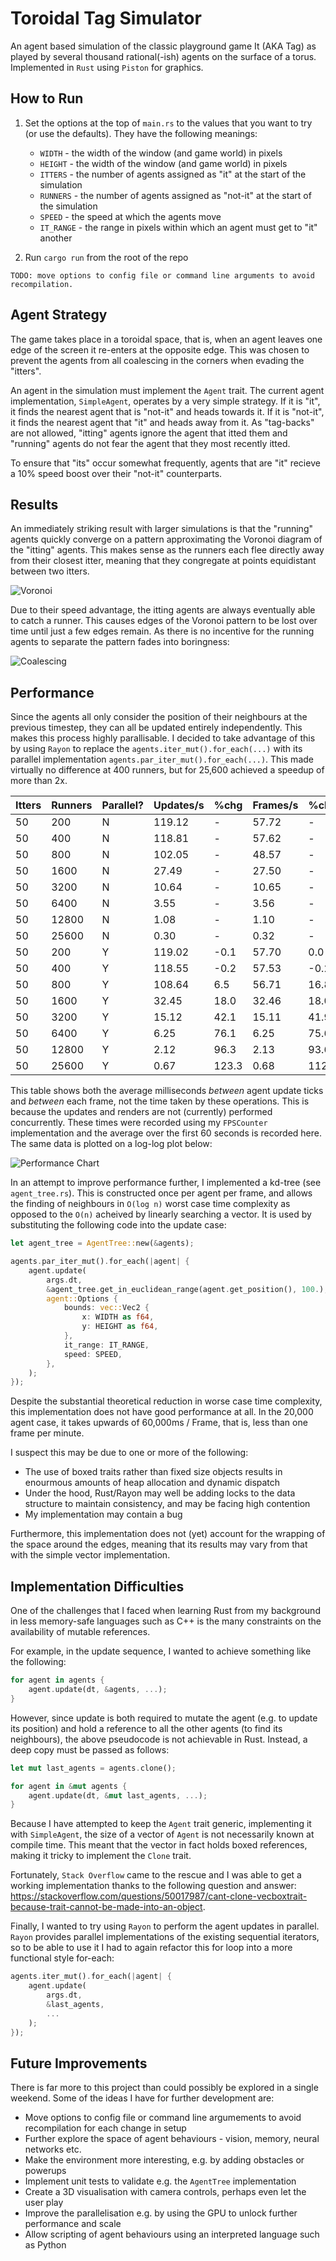 # Toroidal Tag Simulator

An agent based simulation of the classic playground game It (AKA Tag) as played by several thousand rational(-ish) agents on the surface of a torus. Implemented in `Rust` using `Piston` for graphics.

## How to Run

1. Set the options at the top of `main.rs` to the values that you want to try (or use the defaults). They have the following meanings:

   - `WIDTH` - the width of the window (and game world) in pixels
   - `HEIGHT` - the width of the window (and game world) in pixels
   - `ITTERS` - the number of agents assigned as "it" at the start of the simulation
   - `RUNNERS` - the number of agents assigned as "not-it" at the start of the simulation
   - `SPEED` - the speed at which the agents move
   - `IT_RANGE` - the range in pixels within which an agent must get to "it" another

2. Run `cargo run` from the root of the repo

`TODO: move options to config file or command line arguments to avoid recompilation.`

## Agent Strategy

The game takes place in a toroidal space, that is, when an agent leaves one edge of the screen it re-enters at the opposite edge. This was chosen to prevent the agents from all coalescing in the corners when evading the "itters".

An agent in the simulation must implement the `Agent` trait. The current agent implementation, `SimpleAgent`, operates by a very simple strategy. If it is "it", it finds the nearest agent that is "not-it" and heads towards it. If it is "not-it", it finds the nearest agent that "it" and heads away from it. As "tag-backs" are not allowed, "itting" agents ignore the agent that itted them and "running" agents do not fear the agent that they most recently itted.

To ensure that "its" occur somewhat frequently, agents that are "it" recieve a 10% speed boost over their "not-it" counterparts.

## Results

An immediately striking result with larger simulations is that the "running" agents quickly converge on a pattern approximating the Voronoi diagram of the "itting" agents. This makes sense as the runners each flee directly away from their closest itter, meaning that they congregate at points equidistant between two itters.

![Voronoi](./pictures/Voronoi.png)

Due to their speed advantage, the itting agents are always eventually able to catch a runner. This causes edges of the Voronoi pattern to be lost over time until just a few edges remain. As there is no incentive for the running agents to separate the pattern fades into boringness:

![Coalescing](./pictures/Coalescing.png)

## Performance

Since the agents all only consider the position of their neighbours at the previous timestep, they can all be updated entirely independently. This makes this process highly parallisable. I decided to take advantage of this by using `Rayon` to replace the `agents.iter_mut().for_each(...)` with its parallel implementation `agents.par_iter_mut().for_each(...)`. This made virtually no difference at 400 runners, but for 25,600 achieved a speedup of more than 2x.

| Itters | Runners | Parallel? | Updates/s | %chg  | Frames/s | %chg  |
| ------ | ------- | --------- | --------- | ----- | -------- | ----- |
| 50     | 200     | N         | 119.12    | -     | 57.72    | -     |
| 50     | 400     | N         | 118.81    | -     | 57.62    | -     |
| 50     | 800     | N         | 102.05    | -     | 48.57    | -     |
| 50     | 1600    | N         | 27.49     | -     | 27.50    | -     |
| 50     | 3200    | N         | 10.64     | -     | 10.65    | -     |
| 50     | 6400    | N         | 3.55      | -     | 3.56     | -     |
| 50     | 12800   | N         | 1.08      | -     | 1.10     | -     |
| 50     | 25600   | N         | 0.30      | -     | 0.32     | -     |
| 50     | 200     | Y         | 119.02    | -0.1  | 57.70    | 0.0   |
| 50     | 400     | Y         | 118.55    | -0.2  | 57.53    | -0.2  |
| 50     | 800     | Y         | 108.64    | 6.5   | 56.71    | 16.8  |
| 50     | 1600    | Y         | 32.45     | 18.0  | 32.46    | 18.0  |
| 50     | 3200    | Y         | 15.12     | 42.1  | 15.11    | 41.9  |
| 50     | 6400    | Y         | 6.25      | 76.1  | 6.25     | 75.6  |
| 50     | 12800   | Y         | 2.12      | 96.3  | 2.13     | 93.6  |
| 50     | 25600   | Y         | 0.67      | 123.3 | 0.68     | 112.5 |

This table shows both the average milliseconds _between_ agent update ticks and _between_ each frame, not the time taken by these operations. This is because the updates and renders are not (currently) performed concurrently. These times were recorded using my `FPSCounter` implementation and the average over the first 60 seconds is recorded here. The same data is plotted on a log-log plot below:

![Performance Chart](./pictures/Performance.png)

In an attempt to improve performance further, I implemented a kd-tree (see `agent_tree.rs`). This is constructed once per agent per frame, and allows the finding of neighbours in `O(log n)` worst case time complexity as opposed to the `O(n)` acheived by linearly searching a vector. It is used by substituting the following code into the update case:

```rust
let agent_tree = AgentTree::new(&agents);

agents.par_iter_mut().for_each(|agent| {
    agent.update(
        args.dt,
        &agent_tree.get_in_euclidean_range(agent.get_position(), 100.),
        agent::Options {
            bounds: vec::Vec2 {
                x: WIDTH as f64,
                y: HEIGHT as f64,
            },
            it_range: IT_RANGE,
            speed: SPEED,
        },
    );
});
```

Despite the substantial theoretical reduction in worse case time complexity, this implementation does not have good performance at all. In the 20,000 agent case, it takes upwards of 60,000ms / Frame, that is, less than one frame per minute.

I suspect this may be due to one or more of the following:

- The use of boxed traits rather than fixed size objects results in enourmous amounts of heap allocation and dynamic dispatch
- Under the hood, Rust/Rayon may well be adding locks to the data structure to maintain consistency, and may be facing high contention
- My implementation may contain a bug

Furthermore, this implementation does not (yet) account for the wrapping of the space around the edges, meaning that its results may vary from that with the simple vector implementation.

## Implementation Difficulties

One of the challenges that I faced when learning Rust from my background in less memory-safe languages such as C++ is the many constraints on the availability of mutable references.

For example, in the update sequence, I wanted to achieve something like the following:

```rust
for agent in agents {
    agent.update(dt, &agents, ...);
}
```

However, since update is both required to mutate the agent (e.g. to update its position) and hold a reference to all the other agents (to find its neighbours), the above pseudocode is not achievable in Rust. Instead, a deep copy must be passed as follows:

```rust
let mut last_agents = agents.clone();

for agent in &mut agents {
    agent.update(dt, &mut last_agents, ...);
}
```

Because I have attempted to keep the `Agent` trait generic, implementing it with `SimpleAgent`, the size of a vector of `Agent` is not necessarily known at compile time. This meant that the vector in fact holds boxed references, making it tricky to implement the `Clone` trait.

Fortunately, `Stack Overflow` came to the rescue and I was able to get a working implementation thanks to the following question and answer: https://stackoverflow.com/questions/50017987/cant-clone-vecboxtrait-because-trait-cannot-be-made-into-an-object.

Finally, I wanted to try using `Rayon` to perform the agent updates in parallel. `Rayon` provides parallel implementations of the existing sequential iterators, so to be able to use it I had to again refactor this for loop into a more functional style for-each:

```rust
agents.iter_mut().for_each(|agent| {
    agent.update(
        args.dt,
        &last_agents,
        ...
    );
});
```

## Future Improvements

There is far more to this project than could possibly be explored in a single weekend. Some of the ideas I have for further development are:

- Move options to config file or command line argumements to avoid recompilation for each change in setup
- Further explore the space of agent behaviours - vision, memory, neural networks etc.
- Make the environment more interesting, e.g. by adding obstacles or powerups
- Implement unit tests to validate e.g. the `AgentTree` implementation
- Create a 3D visualisation with camera controls, perhaps even let the user play
- Improve the parallelisation e.g. by using the GPU to unlock further performance and scale
- Allow scripting of agent behaviours using an interpreted language such as Python

